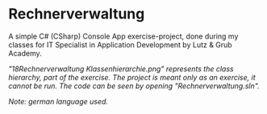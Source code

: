 # Rechnerverwaltung
A simple C# (CSharp) Console App exercise-project, done during my classes for IT Specialist in Application Development by Lutz & Grub Academy.

*"18Rechnerverwaltung Klassenhierarchie.png" represents the class hierarchy, part of the exercise.
The project is meant only as an exercise, it cannot be run. The code can be seen by opening "Rechnerverwaltung.sln".*

*Note: german language used.*
